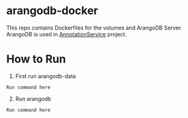 # arangodb-docker
This repo contains Dockerfiles for the volumes and ArangoDB Server. ArangoDB is used in [AnnotationService](https://github.com/rwth-acis/LAS2peer-AnnotationService) project.

# How to Run 
1. First run arangodb-data
```
Run command here
```
2. Run arangodb
```
Run command here
```